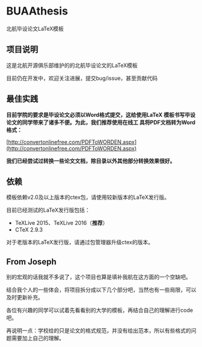 # BUAAthesis

北航毕设论文LaTeX模板

## 项目说明

这是北航开源俱乐部维护的的北航毕设论文的LaTeX模板

目前仍在开发中，欢迎关注进展，提交bug/issue，甚至贡献代码

## 最佳实践

**目前学院的要求是毕设论文必须以Word格式提交，这给使用LaTeX
模板书写毕设论文的同学带来了诸多不便。为此，我们推荐使用在线工
具将PDF文档转为Word格式：**

[http://convertonlinefree.com/PDFToWORDEN.aspx](http://convertonlinefree.com/PDFToWORDEN.aspx)

**我们已经尝试过转换一些论文文档，除目录以外其他部分转换效果很好。**

## 依赖

模板依赖v2.0及以上版本的ctex包，请使用较新版本的LaTeX发行版。

目前已经测试的LaTeX发行版包括：

+ TeXLive 2015、TeXLive 2016（**推荐**）
+ CTeX 2.9.3

对于老版本的LaTeX发行版，请通过包管理器升级ctex的版本。

## From Joseph

别的宏观的话我就不多说了，这个项目也算是填补我航在这方面的一个空缺吧。

结合我个人的一些体会，将项目拆分成以下几个部分吧，当然也有一些局限，可以及时更新补充。

各位有兴趣的同学可以试着先看看别的大学的模板，再结合自己的理解进行code吧。

再说明一点：学校给的只是论文的格式规范，并没有给出范本，所以有些格式的问题需要加上自己的理解。
